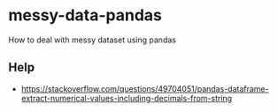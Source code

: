 # messy-data-pandas
How to deal with messy dataset using pandas

## Help 

- https://stackoverflow.com/questions/49704051/pandas-dataframe-extract-numerical-values-including-decimals-from-string
